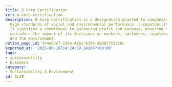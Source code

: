 ```yaml
---
title: B Corp Certification
ref: b-corp-certification
description: B-Corp Certification is a designation granted to companies that meet
  high standards of social and environmental performance, accountability, and transparency.
  It signifies a commitment to balancing profit and purpose, ensuring that the company
  considers the impact of its decisions on workers, customers, suppliers, community,
  and the environment.
notion_page_id: fe4ebaef-22de-4161-b196-d0007715318c
exported_at: '2025-06-16T14:24:39.241047+00:00'
tags:
- sustainability
- business
category:
- Sustainability & Environment
id: GL38
---
```


